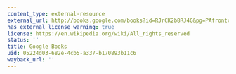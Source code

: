 ```yaml
---
content_type: external-resource
external_url: http://books.google.com/books?id=RJrCK2b8RJ4C&pg=PAfrontcover
has_external_license_warning: true
license: https://en.wikipedia.org/wiki/All_rights_reserved
status: ''
title: Google Books
uid: 05224d03-682e-4cb5-a337-b170893b11c6
wayback_url: ''
---
```

